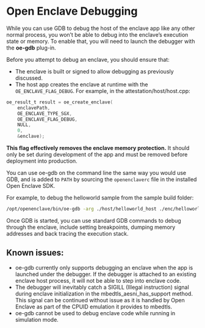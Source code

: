 # Open Enclave Debugging

While you can use GDB to debug the host of the enclave app like any other normal process,
you won’t be able to debug into the enclave’s execution state or memory. To enable that,
you will need to launch the debugger with the **oe-gdb** plug-in.

Before you attempt to debug an enclave, you should ensure that:
- The enclave is built or signed to allow debugging as previously discussed.
- The host app creates the enclave at runtime with the `OE_ENCLAVE_FLAG_DEBUG`.
  For example, in the attestation/host/host.cpp:

```c
oe_result_t result = oe_create_enclave(
    enclavePath,
    OE_ENCLAVE_TYPE_SGX,
    OE_ENCLAVE_FLAG_DEBUG,
    NULL,
    0,
    &enclave);
```

**This flag effectively removes the enclave memory protection.**
It should only be set during development of the app and must be removed before
deployment into production.

You can use oe-gdb on the command line the same way you would use GDB, and is
added to `PATH` by sourcing the `openenclaverc` file in the installed Open Enclave SDK.

For example, to debug the helloworld sample from the sample build folder:

```bash
/opt/openenclave/bin/oe-gdb -arg ./host/helloworld_host ./enc/helloworld_enc.signed.so
```
Once GDB is started, you can use standard GDB commands to debug through the enclave,
include setting breakpoints, dumping memory addresses and back tracing the execution stack.

## Known issues:

- oe-gdb currently only supports debugging an enclave when the app is launched
  under the debugger. If the debugger is attached to an existing enclave host
  process, it will not be able to step into enclave code.
- The debugger will inevitably catch a SIGILL (Illegal instruction) signal during
  enclave initialization in the mbedtls_aesni_has_support method. This signal can
  be continued without issue as it is handled by Open Enclave as part of the CPUID
  emulation it provides to mbedtls.
- oe-gdb cannot be used to debug enclave code while running in simulation mode.
